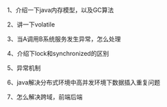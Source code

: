 1、介绍一下java内存模型，以及GC算法

2、讲一下volatile

3、当A调用B系统服务发生异常，怎么处理

4、介绍下lock和synchronized的区别

5、异常机制

6、java解决分布式环境中高并发环境下数据插入重复问题

7、怎么解决跨域，前端后端






